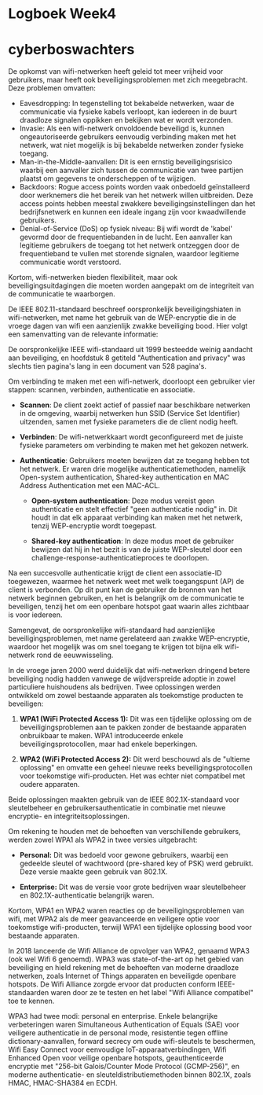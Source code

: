 # Logboek Week4

# cyberboswachters

De opkomst van wifi-netwerken heeft geleid tot meer vrijheid voor gebruikers, maar heeft ook beveiligingsproblemen met zich meegebracht. Deze problemen omvatten:

- Eavesdropping: In tegenstelling tot bekabelde netwerken, waar de communicatie via fysieke kabels verloopt, kan iedereen in de buurt draadloze signalen oppikken en bekijken wat er wordt verzonden.
- Invasie: Als een wifi-netwerk onvoldoende beveiligd is, kunnen ongeautoriseerde gebruikers eenvoudig verbinding maken met het netwerk, wat niet mogelijk is bij bekabelde netwerken zonder fysieke toegang.
- Man-in-the-Middle-aanvallen: Dit is een ernstig beveiligingsrisico waarbij een aanvaller zich tussen de communicatie van twee partijen plaatst om gegevens te onderscheppen of te wijzigen.
- Backdoors: Rogue access points worden vaak onbedoeld geïnstalleerd door werknemers die het bereik van het netwerk willen uitbreiden. Deze access points hebben meestal zwakkere beveiligingsinstellingen dan het bedrijfsnetwerk en kunnen een ideale ingang zijn voor kwaadwillende gebruikers.
- Denial-of-Service (DoS) op fysiek niveau: Bij wifi wordt de 'kabel' gevormd door de frequentiebanden in de lucht. Een aanvaller kan legitieme gebruikers de toegang tot het netwerk ontzeggen door de frequentieband te vullen met storende signalen, waardoor legitieme communicatie wordt verstoord.

Kortom, wifi-netwerken bieden flexibiliteit, maar ook beveiligingsuitdagingen die moeten worden aangepakt om de integriteit van de communicatie te waarborgen.


De IEEE 802.11-standaard beschreef oorspronkelijk beveiligingshiaten in wifi-netwerken, met name het gebruik van de WEP-encryptie die in de vroege dagen van wifi een aanzienlijk zwakke beveiliging bood. Hier volgt een samenvatting van de relevante informatie:

De oorspronkelijke IEEE wifi-standaard uit 1999 besteedde weinig aandacht aan beveiliging, en hoofdstuk 8 getiteld "Authentication and privacy" was slechts tien pagina's lang in een document van 528 pagina's.

Om verbinding te maken met een wifi-netwerk, doorloopt een gebruiker vier stappen: scannen, verbinden, authenticatie en associatie.

- **Scannen**: De client zoekt actief of passief naar beschikbare netwerken in de omgeving, waarbij netwerken hun SSID (Service Set Identifier) uitzenden, samen met fysieke parameters die de client nodig heeft.

- **Verbinden**: De wifi-netwerkkaart wordt geconfigureerd met de juiste fysieke parameters om verbinding te maken met het gekozen netwerk.

- **Authenticatie**: Gebruikers moeten bewijzen dat ze toegang hebben tot het netwerk. Er waren drie mogelijke authenticatiemethoden, namelijk Open-system authentication, Shared-key authentication en MAC Address Authentication met een MAC-ACL.

  - **Open-system authentication**: Deze modus vereist geen authenticatie en stelt effectief "geen authenticatie nodig" in. Dit houdt in dat elk apparaat verbinding kan maken met het netwerk, tenzij WEP-encryptie wordt toegepast.

  - **Shared-key authentication**: In deze modus moet de gebruiker bewijzen dat hij in het bezit is van de juiste WEP-sleutel door een challenge-response-authenticatieproces te doorlopen.

Na een succesvolle authenticatie krijgt de client een associatie-ID toegewezen, waarmee het netwerk weet met welk toegangspunt (AP) de client is verbonden. Op dit punt kan de gebruiker de bronnen van het netwerk beginnen gebruiken, en het is belangrijk om de communicatie te beveiligen, tenzij het om een openbare hotspot gaat waarin alles zichtbaar is voor iedereen.

Samengevat, de oorspronkelijke wifi-standaard had aanzienlijke beveiligingsproblemen, met name gerelateerd aan zwakke WEP-encryptie, waardoor het mogelijk was om snel toegang te krijgen tot bijna elk wifi-netwerk rond de eeuwwisseling.

In de vroege jaren 2000 werd duidelijk dat wifi-netwerken dringend betere beveiliging nodig hadden vanwege de wijdverspreide adoptie in zowel particuliere huishoudens als bedrijven. Twee oplossingen werden ontwikkeld om zowel bestaande apparaten als toekomstige producten te beveiligen:

1. **WPA1 (WiFi Protected Access 1):** Dit was een tijdelijke oplossing om de beveiligingsproblemen aan te pakken zonder de bestaande apparaten onbruikbaar te maken. WPA1 introduceerde enkele beveiligingsprotocollen, maar had enkele beperkingen.

2. **WPA2 (WiFi Protected Access 2):** Dit werd beschouwd als de "ultieme oplossing" en omvatte een geheel nieuwe reeks beveiligingsprotocollen voor toekomstige wifi-producten. Het was echter niet compatibel met oudere apparaten.

Beide oplossingen maakten gebruik van de IEEE 802.1X-standaard voor sleutelbeheer en gebruikersauthenticatie in combinatie met nieuwe encryptie- en integriteitsoplossingen.

Om rekening te houden met de behoeften van verschillende gebruikers, werden zowel WPA1 als WPA2 in twee versies uitgebracht:

- **Personal:** Dit was bedoeld voor gewone gebruikers, waarbij een gedeelde sleutel of wachtwoord (pre-shared key of PSK) werd gebruikt. Deze versie maakte geen gebruik van 802.1X.

- **Enterprise:** Dit was de versie voor grote bedrijven waar sleutelbeheer en 802.1X-authenticatie belangrijk waren.

Kortom, WPA1 en WPA2 waren reacties op de beveiligingsproblemen van wifi, met WPA2 als de meer geavanceerde en veiligere optie voor toekomstige wifi-producten, terwijl WPA1 een tijdelijke oplossing bood voor bestaande apparaten.


In 2018 lanceerde de Wifi Alliance de opvolger van WPA2, genaamd WPA3 (ook wel Wifi 6 genoemd). WPA3 was state-of-the-art op het gebied van beveiliging en hield rekening met de behoeften van moderne draadloze netwerken, zoals Internet of Things apparaten en beveiligde openbare hotspots. De Wifi Alliance zorgde ervoor dat producten conform IEEE-standaarden waren door ze te testen en het label "Wifi Alliance compatibel" toe te kennen.

WPA3 had twee modi: personal en enterprise. Enkele belangrijke verbeteringen waren Simultaneous Authentication of Equals (SAE) voor veiligere authenticatie in de personal mode, resistentie tegen offline dictionary-aanvallen, forward secrecy om oude wifi-sleutels te beschermen, Wifi Easy Connect voor eenvoudige IoT-apparaatverbindingen, Wifi Enhanced Open voor veilige openbare hotspots, geauthenticeerde encryptie met "256-bit Galois/Counter Mode Protocol (GCMP-256)", en moderne authenticatie- en sleuteldistributiemethoden binnen 802.1X, zoals HMAC, HMAC-SHA384 en ECDH.
